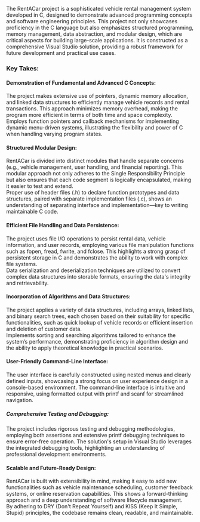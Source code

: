 The RentACar project is a sophisticated vehicle rental management system developed in C, designed to demonstrate advanced programming concepts and software engineering principles. This project not only showcases proficiency in the C language but also emphasizes structured programming, memory management, data abstraction, and modular design, which are critical aspects for building large-scale applications. It is constructed as a comprehensive Visual Studio solution, providing a robust framework for future development and practical use cases.

### Key Takes: <br>

#### Demonstration of Fundamental and Advanced C Concepts:
The project makes extensive use of pointers, dynamic memory allocation, and linked data structures to efficiently manage vehicle records and rental transactions. This approach minimizes memory overhead, making the program more efficient in terms of both time and space complexity.<br>
Employs function pointers and callback mechanisms for implementing dynamic menu-driven systems, illustrating the flexibility and power of C when handling varying program states.<br>
#### Structured Modular Design:

RentACar is divided into distinct modules that handle separate concerns (e.g., vehicle management, user handling, and financial reporting). This modular approach not only adheres to the Single Responsibility Principle but also ensures that each code segment is logically encapsulated, making it easier to test and extend.<br>
Proper use of header files (.h) to declare function prototypes and data structures, paired with separate implementation files (.c), shows an understanding of separating interface and implementation—key to writing maintainable C code.<br>
#### Efficient File Handling and Data Persistence:

The project uses file I/O operations to persist rental data, vehicle information, and user records, employing various file manipulation functions such as fopen, fread, fwrite, and fclose. This highlights a strong grasp of persistent storage in C and demonstrates the ability to work with complex file systems.<br>
Data serialization and deserialization techniques are utilized to convert complex data structures into storable formats, ensuring the data's integrity and retrievability.<br>
#### Incorporation of Algorithms and Data Structures:

The project applies a variety of data structures, including arrays, linked lists, and binary search trees, each chosen based on their suitability for specific functionalities, such as quick lookup of vehicle records or efficient insertion and deletion of customer data.<br>
Implements sorting and searching algorithms tailored to enhance the system’s performance, demonstrating proficiency in algorithm design and the ability to apply theoretical knowledge in practical scenarios.
#### User-Friendly Command-Line Interface:

The user interface is carefully constructed using nested menus and clearly defined inputs, showcasing a strong focus on user experience design in a console-based environment. The command-line interface is intuitive and responsive, using formatted output with printf and scanf for streamlined navigation.
##### Comprehensive Testing and Debugging:

The project includes rigorous testing and debugging methodologies, employing both assertions and extensive printf debugging techniques to ensure error-free operation. The solution's setup in Visual Studio leverages the integrated debugging tools, highlighting an understanding of professional development environments.
#### Scalable and Future-Ready Design:

RentACar is built with extensibility in mind, making it easy to add new functionalities such as vehicle maintenance scheduling, customer feedback systems, or online reservation capabilities. This shows a forward-thinking approach and a deep understanding of software lifecycle management.<br>
By adhering to DRY (Don't Repeat Yourself) and KISS (Keep It Simple, Stupid) principles, the codebase remains clean, readable, and maintainable.
